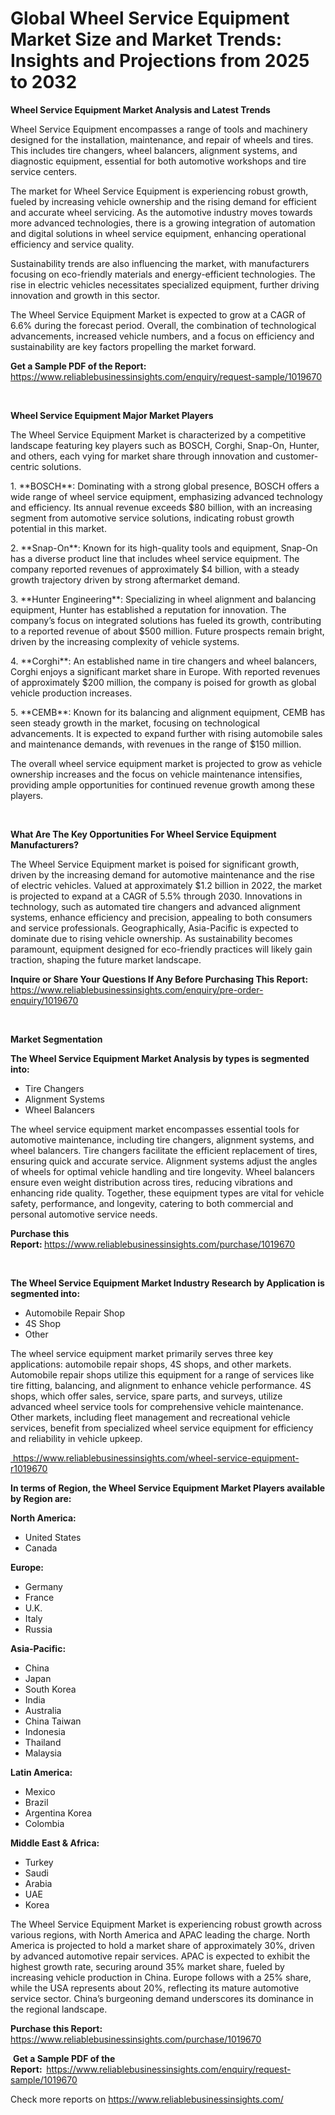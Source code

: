 <p><h1>Global Wheel Service Equipment Market Size and Market Trends: Insights and Projections from 2025 to 2032</h1></p><p><strong>Wheel Service Equipment Market Analysis and Latest Trends</strong></p>
<p><p>Wheel Service Equipment encompasses a range of tools and machinery designed for the installation, maintenance, and repair of wheels and tires. This includes tire changers, wheel balancers, alignment systems, and diagnostic equipment, essential for both automotive workshops and tire service centers. </p><p>The market for Wheel Service Equipment is experiencing robust growth, fueled by increasing vehicle ownership and the rising demand for efficient and accurate wheel servicing. As the automotive industry moves towards more advanced technologies, there is a growing integration of automation and digital solutions in wheel service equipment, enhancing operational efficiency and service quality. </p><p>Sustainability trends are also influencing the market, with manufacturers focusing on eco-friendly materials and energy-efficient technologies. The rise in electric vehicles necessitates specialized equipment, further driving innovation and growth in this sector. </p><p>The Wheel Service Equipment Market is expected to grow at a CAGR of 6.6% during the forecast period. Overall, the combination of technological advancements, increased vehicle numbers, and a focus on efficiency and sustainability are key factors propelling the market forward.</p></p>
<p><strong>Get a Sample PDF of the Report:&nbsp;</strong> <a href="https://www.reliablebusinessinsights.com/enquiry/request-sample/1019670?utm_campaign=2313&utm_medium=2&utm_source=Github&utm_content=ia&utm_term=10042025&utm_id=wheel-service-equipment">https://www.reliablebusinessinsights.com/enquiry/request-sample/1019670</a></p>
<p>&nbsp;</p>
<p><strong>Wheel Service Equipment Major Market Players</strong></p>
<p><p>The Wheel Service Equipment Market is characterized by a competitive landscape featuring key players such as BOSCH, Corghi, Snap-On, Hunter, and others, each vying for market share through innovation and customer-centric solutions. </p><p>1. **BOSCH**: Dominating with a strong global presence, BOSCH offers a wide range of wheel service equipment, emphasizing advanced technology and efficiency. Its annual revenue exceeds $80 billion, with an increasing segment from automotive service solutions, indicating robust growth potential in this market.</p><p>2. **Snap-On**: Known for its high-quality tools and equipment, Snap-On has a diverse product line that includes wheel service equipment. The company reported revenues of approximately $4 billion, with a steady growth trajectory driven by strong aftermarket demand.</p><p>3. **Hunter Engineering**: Specializing in wheel alignment and balancing equipment, Hunter has established a reputation for innovation. The company’s focus on integrated solutions has fueled its growth, contributing to a reported revenue of about $500 million. Future prospects remain bright, driven by the increasing complexity of vehicle systems.</p><p>4. **Corghi**: An established name in tire changers and wheel balancers, Corghi enjoys a significant market share in Europe. With reported revenues of approximately $200 million, the company is poised for growth as global vehicle production increases.</p><p>5. **CEMB**: Known for its balancing and alignment equipment, CEMB has seen steady growth in the market, focusing on technological advancements. It is expected to expand further with rising automobile sales and maintenance demands, with revenues in the range of $150 million.</p><p>The overall wheel service equipment market is projected to grow as vehicle ownership increases and the focus on vehicle maintenance intensifies, providing ample opportunities for continued revenue growth among these players.</p></p>
<p>&nbsp;</p>
<p><strong>What Are The Key Opportunities For Wheel Service Equipment Manufacturers?</strong></p>
<p><p>The Wheel Service Equipment market is poised for significant growth, driven by the increasing demand for automotive maintenance and the rise of electric vehicles. Valued at approximately $1.2 billion in 2022, the market is projected to expand at a CAGR of 5.5% through 2030. Innovations in technology, such as automated tire changers and advanced alignment systems, enhance efficiency and precision, appealing to both consumers and service professionals. Geographically, Asia-Pacific is expected to dominate due to rising vehicle ownership. As sustainability becomes paramount, equipment designed for eco-friendly practices will likely gain traction, shaping the future market landscape.</p></p>
<p><strong>Inquire or Share Your Questions If Any Before Purchasing This Report:</strong> <a href="https://www.reliablebusinessinsights.com/enquiry/pre-order-enquiry/1019670?utm_campaign=2313&utm_medium=2&utm_source=Github&utm_content=ia&utm_term=10042025&utm_id=wheel-service-equipment">https://www.reliablebusinessinsights.com/enquiry/pre-order-enquiry/1019670</a></p>
<p>&nbsp;</p>
<p><strong>Market Segmentation</strong></p>
<p><strong>The Wheel Service Equipment Market Analysis by types is segmented into:</strong></p>
<p><ul><li>Tire Changers</li><li>Alignment Systems</li><li>Wheel Balancers</li></ul></p>
<p><p>The wheel service equipment market encompasses essential tools for automotive maintenance, including tire changers, alignment systems, and wheel balancers. Tire changers facilitate the efficient replacement of tires, ensuring quick and accurate service. Alignment systems adjust the angles of wheels for optimal vehicle handling and tire longevity. Wheel balancers ensure even weight distribution across tires, reducing vibrations and enhancing ride quality. Together, these equipment types are vital for vehicle safety, performance, and longevity, catering to both commercial and personal automotive service needs.</p></p>
<p><strong>Purchase this Report:&nbsp;</strong><a href="https://www.reliablebusinessinsights.com/purchase/1019670?utm_campaign=2313&utm_medium=2&utm_source=Github&utm_content=ia&utm_term=10042025&utm_id=wheel-service-equipment">https://www.reliablebusinessinsights.com/purchase/1019670</a></p>
<p>&nbsp;</p>
<p><strong>The Wheel Service Equipment Market Industry Research by Application is segmented into:</strong></p>
<p><ul><li>Automobile Repair Shop</li><li>4S Shop</li><li>Other</li></ul></p>
<p><p>The wheel service equipment market primarily serves three key applications: automobile repair shops, 4S shops, and other markets. Automobile repair shops utilize this equipment for a range of services like tire fitting, balancing, and alignment to enhance vehicle performance. 4S shops, which offer sales, service, spare parts, and surveys, utilize advanced wheel service tools for comprehensive vehicle maintenance. Other markets, including fleet management and recreational vehicle services, benefit from specialized wheel service equipment for efficiency and reliability in vehicle upkeep.</p></p>
<p><a href="https://www.reliablebusinessinsights.com/wheel-service-equipment-r1019670?utm_campaign=2313&utm_medium=2&utm_source=Github&utm_content=ia&utm_term=10042025&utm_id=wheel-service-equipment">&nbsp;https://www.reliablebusinessinsights.com/wheel-service-equipment-r1019670</a></p>
<p><strong>In terms of Region, the Wheel Service Equipment Market Players available by Region are:</strong></p>
<p>
    <p> <strong> North America: </strong>
        <ul>
            <li>United States</li>
            <li>Canada</li>
        </ul>
        </p> 
    <p> <strong> Europe: </strong>
        <ul>
            <li>Germany</li>
            <li>France</li>
            <li>U.K.</li>
            <li>Italy</li>
            <li>Russia</li>
        </ul>
        </p> 
    <p> <strong> Asia-Pacific: </strong>
        <ul>
            <li>China</li>
            <li>Japan</li>
            <li>South Korea</li>
            <li>India</li>
            <li>Australia</li>
            <li>China Taiwan</li>
            <li>Indonesia</li>
            <li>Thailand</li>
            <li>Malaysia</li>
        </ul>
        </p> 
    <p> <strong> Latin America: </strong>
        <ul>
            <li>Mexico</li>
            <li>Brazil</li>
            <li>Argentina Korea</li>
            <li>Colombia</li>
        </ul>
        </p> 
    <p> <strong> Middle East & Africa: </strong>
        <ul>
            <li>Turkey</li>
            <li>Saudi</li>
            <li>Arabia</li>
            <li>UAE</li>
            <li>Korea</li>
        </ul>
    </p>
    </p>
<p><p>The Wheel Service Equipment Market is experiencing robust growth across various regions, with North America and APAC leading the charge. North America is projected to hold a market share of approximately 30%, driven by advanced automotive repair services. APAC is expected to exhibit the highest growth rate, securing around 35% market share, fueled by increasing vehicle production in China. Europe follows with a 25% share, while the USA represents about 20%, reflecting its mature automotive service sector. China’s burgeoning demand underscores its dominance in the regional landscape.</p></p>
<p><strong>Purchase this Report: </strong><a href="https://www.reliablebusinessinsights.com/purchase/1019670?utm_campaign=2313&utm_medium=2&utm_source=Github&utm_content=ia&utm_term=10042025&utm_id=wheel-service-equipment">https://www.reliablebusinessinsights.com/purchase/1019670</a></p>
<p>&nbsp;<strong>Get a Sample PDF of the Report:&nbsp;&nbsp;</strong><a href="https://www.reliablebusinessinsights.com/enquiry/request-sample/1019670?utm_campaign=2313&utm_medium=2&utm_source=Github&utm_content=ia&utm_term=10042025&utm_id=wheel-service-equipment">https://www.reliablebusinessinsights.com/enquiry/request-sample/1019670</a></p>
<p><strong></strong></p>
<p>Check more reports on <a href="https://www.reliablebusinessinsights.com/?utm_campaign=2313&utm_medium=2&utm_source=Github&utm_content=ia&utm_term=10042025&utm_id=wheel-service-equipment">https://www.reliablebusinessinsights.com/</a></p>